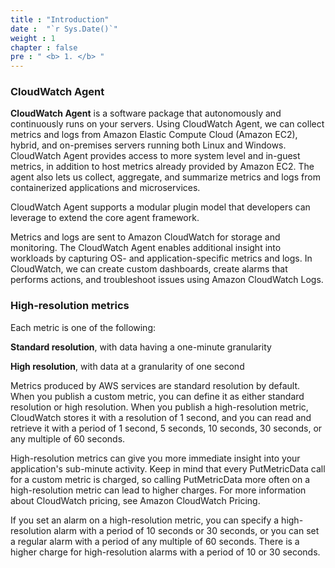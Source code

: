 ```yaml
---
title : "Introduction"
date :  "`r Sys.Date()`" 
weight : 1 
chapter : false
pre : " <b> 1. </b> "
---
```

### CloudWatch Agent

**CloudWatch Agent** is a software package that autonomously and continuously runs on your servers. Using CloudWatch Agent, we can collect metrics and logs from Amazon Elastic Compute Cloud (Amazon EC2), hybrid, and on-premises servers running both Linux and Windows. CloudWatch Agent provides access to more system level and in-guest metrics, in addition to host metrics already provided by Amazon EC2. The agent also lets us collect, aggregate, and summarize metrics and logs from containerized applications and microservices.

CloudWatch Agent supports a modular plugin model that developers can leverage to extend the core agent framework.

Metrics and logs are sent to Amazon CloudWatch for storage and monitoring. The CloudWatch Agent enables additional insight into workloads by capturing OS- and application-specific metrics and logs. In CloudWatch, we can create custom dashboards, create alarms that performs actions, and troubleshoot issues using Amazon CloudWatch Logs.

### High-resolution metrics

Each metric is one of the following:

**Standard resolution**, with data having a one-minute granularity

**High resolution**, with data at a granularity of one second

Metrics produced by AWS services are standard resolution by default. When you publish a custom metric, you can define it as either standard resolution or high resolution. When you publish a high-resolution metric, CloudWatch stores it with a resolution of 1 second, and you can read and retrieve it with a period of 1 second, 5 seconds, 10 seconds, 30 seconds, or any multiple of 60 seconds.

High-resolution metrics can give you more immediate insight into your application's sub-minute activity. Keep in mind that every PutMetricData call for a custom metric is charged, so calling PutMetricData more often on a high-resolution metric can lead to higher charges. For more information about CloudWatch pricing, see Amazon CloudWatch Pricing.

If you set an alarm on a high-resolution metric, you can specify a high-resolution alarm with a period of 10 seconds or 30 seconds, or you can set a regular alarm with a period of any multiple of 60 seconds. There is a higher charge for high-resolution alarms with a period of 10 or 30 seconds.